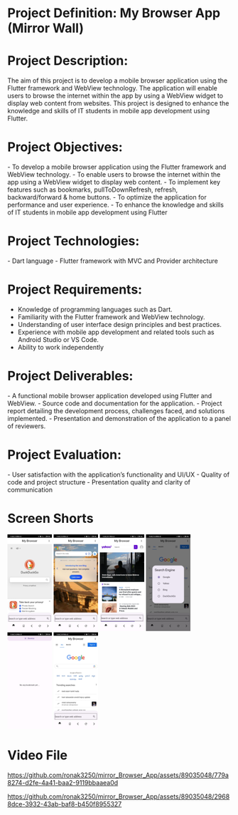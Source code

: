 <h1>Project Definition: My Browser App (Mirror Wall)</h1>
<h1>Project Description:
</h1>
<p>
  The aim of this project is to develop a mobile browser application using the Flutter framework
and WebView technology. The application will enable users to browse the internet within the app
by using a WebView widget to display web content from websites. This project is designed to
enhance the knowledge and skills of IT students in mobile app development using Flutter.
</p>
<h1>
  Project Objectives:
</h1>
<p>
  - To develop a mobile browser application using the Flutter framework and WebView
technology.
- To enable users to browse the internet within the app using a WebView widget to display web
content.
- To implement key features such as bookmarks, pullToDownRefresh, refresh, backward/forward
& home buttons.
- To optimize the application for performance and user experience.
- To enhance the knowledge and skills of IT students in mobile app development using Flutter
</p>
<h1>
  Project Technologies:
</h1>
<p>
  - Dart language
- Flutter framework with MVC and Provider architecture

</p>

<h1>Project Requirements:</h1>
<p>

  - Knowledge of programming languages such as Dart.
- Familiarity with the Flutter framework and WebView technology.
- Understanding of user interface design principles and best practices.
- Experience with mobile app development and related tools such as Android Studio or VS Code.
- Ability to work independently
</p>
<h1>
  Project Deliverables:
</h1>
<p>
  - A functional mobile browser application developed using Flutter and WebView.
- Source code and documentation for the application.
- Project report detailing the development process, challenges faced, and solutions implemented.
- Presentation and demonstration of the application to a panel of reviewers.
</p>
<h1>
  Project Evaluation:
</h1>
<p>
- User satisfaction with the application’s functionality and UI/UX
- Quality of code and project structure
- Presentation quality and clarity of communication
  
</p>
<h1>Screen Shorts</h1>
<p float="left">


<img src="https://github.com/ronak3250/mirror_Browser_App/blob/main/output/p1.jpeg"  width="100" >

<img src="https://github.com/ronak3250/mirror_Browser_App/blob/main/output/p2.jpeg"  width="100" >

<img src="https://github.com/ronak3250/mirror_Browser_App/blob/main/output/p3.jpeg"  width="100" >

<img src="https://github.com/ronak3250/mirror_Browser_App/blob/main/output/p4.jpeg"  width="100" >

<img src="https://github.com/ronak3250/mirror_Browser_App/blob/main/output/p5.jpeg"  width="100" >

<img src="https://github.com/ronak3250/mirror_Browser_App/blob/main/output/p6.jpeg"  width="100" >
  
</p>
<h1>Video File</h1>



https://github.com/ronak3250/mirror_Browser_App/assets/89035048/779a8274-d2fe-4a41-baa2-9119bbaaea0d



https://github.com/ronak3250/mirror_Browser_App/assets/89035048/29688dce-3932-43ab-baf8-b450f8955327



